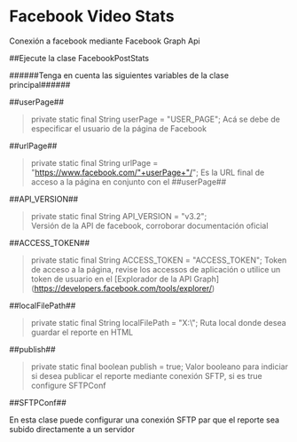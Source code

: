 # Facebook Video Stats #

Conexión a facebook mediante Facebook Graph Api

##Ejecute la clase FacebookPostStats

######Tenga en cuenta las siguientes variables de la clase principal######

##userPage##
>private static final String userPage = "USER_PAGE";
>Acá se debe de especificar el usuario de la página de Facebook

##urlPage##
>private static final String urlPage = "https://www.facebook.com/"+userPage+"/";
>Es la URL final de acceso a la página en conjunto con el ##userPage##
     
##API_VERSION##
>private static final String API_VERSION = "v3.2";    
>Versión de la API de facebook, corroborar documentación oficial

##ACCESS_TOKEN##
>private static final String ACCESS_TOKEN = "ACCESS_TOKEN";
>Token de acceso a la página, revise los accessos de aplicación o utilice un token de usuario en el [Explorador de la API Graph] (https://developers.facebook.com/tools/explorer/)

##localFilePath##
>private static final String localFilePath = "X:\\";
>Ruta local donde desea guardar el reporte en HTML
     
##publish##
>private static final boolean publish = true;
>Valor booleano para indiciar si desea publicar el reporte mediante conexión SFTP, si es true configure SFTPConf

##SFTPConf##

En esta clase puede configurar una conexión SFTP par que el reporte sea subido directamente a un servidor
